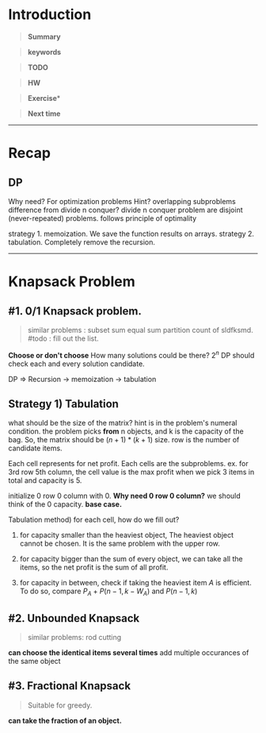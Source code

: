 # Introduction 

>**Summary**
>

>**keywords**
>

>**TODO**
>

> **HW**

>**Exercise*** 
>

> **Next time**
> 

*********
# Recap
## DP
Why need? For optimization problems
Hint? overlapping subproblems
difference from divide n conquer? divide n conquer problem are disjoint (never-repeated) problems.
follows principle of optimality

strategy 1. memoization. We save the function results on arrays.
strategy 2. tabulation. Completely remove the recursion.

*****
# Knapsack Problem

## #1. 0/1 Knapsack problem.
> similar problems :
> subset sum
> equal sum partition
> count of sldfksmd.
> #todo : fill out the list.

**Choose or don't choose**
How many solutions could be there? $2^n$
DP should check each and every solution candidate.

DP => Recursion -> memoization -> tabulation

## Strategy 1) Tabulation
what should be the size of the matrix? 
hint is in the problem's numeral condition.
the problem picks **from** n objects, and k is the capacity of the bag.
So, the matrix should be $(n+1)*(k+1)$ size. row is the number of candidate items.

Each cell represents for net profit. Each cells are the subproblems. 
ex. for 3rd row 5th column, the cell value is the max profit when we pick 3 items in total and capacity is 5.  

initialize 0 row 0 column with 0.
**Why need 0 row 0 column?** we should think of the 0 capacity. **base case.**

Tabulation method) for each cell, how do we fill out?
1) for capacity smaller than the heaviest object, 
	The heaviest object cannot be chosen. It is the same problem with the upper row.

2) for capacity bigger than the sum of every object,
	we can take all the items, so the net profit is the sum of all profit.

3) for capacity in between,
	check if taking the heaviest item $A$ is efficient. 
	To do so, compare $P_A+P(n-1,k-W_A)$ and $P(n-1,k)$

## #2. Unbounded Knapsack
> similar problems:
> 	rod cutting

**can choose the identical items several times**
add multiple occurances of the same object
## #3. Fractional Knapsack
>Suitable for greedy.

**can take the fraction of an object.**

